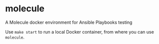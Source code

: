molecule
======================================

A Molecule docker environment for Ansible Playbooks testing  

Use `make start` to run a local Docker container, from where you can use `molecule`.